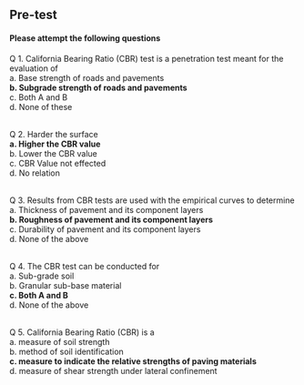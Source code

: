## <b> Pre-test</b>
#### Please attempt the following questions

Q 1. California Bearing Ratio (CBR) test is a penetration test meant for the evaluation of<br>
a. Base strength of roads and pavements<br>
<b>b. Subgrade strength of roads and pavements</b><br>
c. Both A and B<br>
d. None of these<br><br>

Q 2. Harder the surface<br>
<b>a. Higher the CBR value</b><br>
b. Lower the CBR value<br>
c. CBR Value not effected<br>
d. No relation<br><br>

Q 3. Results from CBR tests are used with the empirical curves to determine<br>
a. Thickness of pavement and its component layers<br>
<b>b. Roughness of pavement and its component layers</b><br>
c. Durability of pavement and its component layers<br>
d. None of the above<br><br>

Q 4. The CBR test can be conducted for<br>
a. Sub-grade soil<br>
b. Granular sub-base material<br>
<b>c. Both A and B</b><br>
d. None of the above<br><br>

Q 5. California Bearing Ratio (CBR) is a<br>
a. measure of soil strength<br>
b. method of soil identification<br>
<b>c. measure to indicate the relative strengths of paving materials</b><br>
d. measure of shear strength under lateral confinement<br><br>
